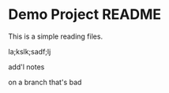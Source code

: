 # Demo Project README
This is a simple reading files.

la;kslk;sadf;lj

add'l notes

on a branch that's bad 